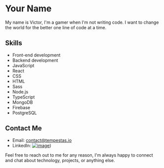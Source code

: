 # Your Name

My name is Victor, I'm a gamer when I'm not writing code. I want to change the world for the better one line of code at a time.

## Skills
- Front-end development 
- Backend development
- JavaScript 
- React 
- CSS 
- HTML
- Sass
- Node.js
- TypeScript
- MongoDB
- Firebase
- PostgreSQL

## Contact Me

- Email: contact@tempestas.io
- LinkedIn: [![image](https://img.shields.io/badge/LinkedIn-0077B5?style=for-the-badge&logo=linkedin&logoColor=white)](https://www.linkedin.com/in/ivictor-tran/))

Feel free to reach out to me for any reason, I'm always happy to connect and chat about technology, projects, or anything else. 

<link rel="stylesheet" href="https://cdnjs.cloudflare.com/ajax/libs/font-awesome/5.15.1/css/all.min.css" integrity="sha512-+4zCK9k+qNFUR5X+cKL9EIR+ZOhtIloNl9GIKS57V1MyNsYpYcUrUeQc9vNfzsWfV28IaLL3i96P9sdNyeRssA==" crossorigin="anonymous" />
